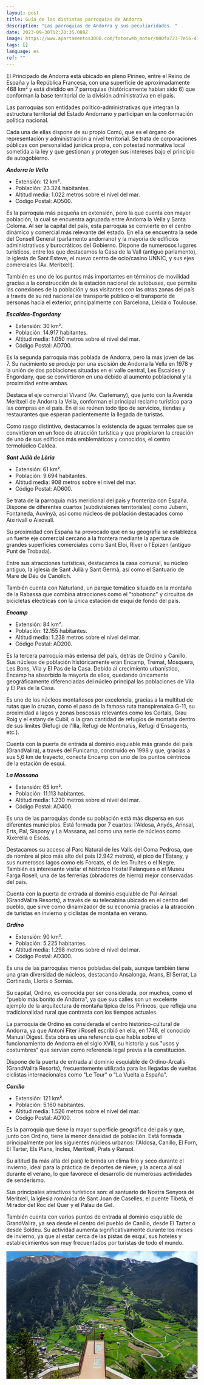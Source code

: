 ```yaml
---
layout: post
title: Guía de las distintas parroquias de Andorra
description: "Las parroquias de Andorra y sus peculiaridades. "
date: 2023-09-30T12:20:35.088Z
image: https://www.apartamentos3000.com/fotosweb_motor/000fa723-7e56-4172-8e91-a72ee68bc938/Restaurante-terraz-Ordino-ORDINO-Estación-Vallnord.jpg
tags: []
language: es
ref: ""
---
```

El Principado de Andorra está ubicado en pleno Pirineo, entre el Reino de España y la República Francesa, con una superficie de aproximadamente 468 km² y está dividido en 7 parroquias (históricamente habían sido 6) que conforman la base territorial de la división administrativa en el país.

Las parroquias son entidades político-administrativas que integran la estructura territorial del Estado Andorrano y participan en la conformación política nacional.

Cada una de ellas dispone de su propio Comú, que es el órgano de representación y administración a nivel territorial. Se trata de corporaciones públicas con personalidad jurídica propia, con potestad normativa local sometida a la ley y que gestionan y protegen sus intereses bajo el principio de autogobierno.

***Andorra la Vella***

* Extensión: 12 km².
* Población: 23.324 habitantes.
* Altitud media: 1.022 metros sobre el nivel del mar.
* Código Postal: AD500.

Es la parroquia más pequeña en extensión, pero la que cuenta con mayor población, la cual se encuentra agrupada entre Andorra la Vella y Santa Coloma. Al ser la capital del país, esta parroquia se convierte en el centro dinámico y comercial más relevante del estado. En ella se encuentra la sede del Consell General (parlamento andorrano) y la mayoría de edificios administrativos y burocráticos del Gobierno. Dispone de numerosos lugares turísticos, entre los que destacamos la Casa de la Vall (antiguo parlamento), la iglesia de Sant Esteve, el nuevo centro de ocio/casino UNNIC, y sus ejes comerciales (Av. Meritxell). 

También es uno de los puntos más importantes en términos de movilidad gracias a la construcción de la estación nacional de autobuses, que permite las conexiones de la población y sus visitantes con las otras zonas del país a través de su red nacional de transporte público o el transporte de personas hacia el exterior, principalmente con Barcelona, Lleida o Toulouse.

***Escaldes-Engordany***

* Extensión: 30 km².
* Población: 14.917 habitantes.
* Altitud media: 1.050 metros sobre el nivel del mar.
* Código Postal: AD700.

Es la segunda parroquia más poblada de Andorra, pero la más joven de las 7. Su nacimiento se produjo por una escisión de Andorra la Vella en 1978 y la unión de dos poblaciones situadas en el valle central, Les Escaldes y Engordany, que se convirtieron en una debido al aumento poblacional y la proximidad entre ambas. 

Destaca el eje comercial Vivand (Av. Carlemany), que junto con la Avenida Meritxell de Andorra la Vella, conforman el principal reclamo turístico para las compras en el país. En él se reúnen todo tipo de servicios, tiendas y restaurantes que esperan pacientemente la llegada de turistas. 

Como rasgo distintivo, destacamos la existencia de aguas termales que se convirtieron en un foco de atracción turística y que propiciaron la creación de uno de sus edificios más emblemáticos y conocidos, el centro termolúdico Caldea.

***Sant Julià de Lòria***

* Extensión: 61 km².
* Población: 9.694 habitantes.
* Altitud media: 908 metros sobre el nivel del mar.
* Código Postal: AD600.

Se trata de la parroquia más meridional del país y fronteriza con España. Dispone de diferentes cuartos (subdivisiones territoriales) como Juberri, Fontaneda, Auvinyà, así como núcleos de población destacados como Aixirivall o Aixovall.

Su proximidad con España ha provocado que en su geografía se establezca un fuerte eje comercial cercano a la frontera mediante la apertura de grandes superficies comerciales como Sant Eloi, River o l'Epizen (antiguo Punt de Trobada).

Entre sus atracciones turísticas, destacamos la casa comunal, su núcleo antiguo, la iglesia de Sant Julià y Sant Germà, así como el Santuario de Mare de Déu de Canòlich.

También cuenta con Naturland, un parque temático situado en la montaña de la Rabassa que combina atracciones como el "tobotronc" y circuitos de bicicletas eléctricas con la única estación de esquí de fondo del país.

***Encamp***

* Extensión: 84 km².
* Población: 12.155 habitantes.
* Altitud media: 1.238 metros sobre el nivel del mar.
* Código Postal: AD200.

Es la tercera parroquia más extensa del país, detrás de Ordino y Canillo. Sus núcleos de población históricamente eran Encamp, Tremat, Mosquera, Les Bons, Vila y El Pas de la Casa. Debido al crecimiento urbanístico, Encamp ha absorbido la mayoría de ellos, quedando únicamente geográficamente diferenciadas del núcleo principal las poblaciones de Vila y El Pas de la Casa.

Es uno de los núcleos montañosos por excelencia, gracias a la multitud de rutas que lo cruzan, como el paso de la famosa ruta transpirenaica G-11, su proximidad a lagos y zonas boscosas relevantes como los Cortals, Grau Roig y el estany de Cubil, o la gran cantidad de refugios de montaña dentro de sus límites (Refugi de l'Illa, Refugi de Montmalús, Refugi d'Ensagents, etc.).

Cuenta con la puerta de entrada al dominio esquiable más grande del país (GrandValira), a través del Funicamp, construido en 1998 y que, gracias a sus 5,6 km de trayecto, conecta Encamp con uno de los puntos céntricos de la estación de esquí.

***La Massana***

* Extensión: 65 km².
* Población: 11.113 habitantes.
* Altitud media: 1.230 metros sobre el nivel del mar.
* Código Postal: AD400.

Es una de las parroquias donde su población está más dispersa en sus diferentes municipios. Está formada por 7 cuartos: l'Aldosa, Anyós, Arinsal, Erts, Pal, Sispony y La Massana, así como una serie de núcleos como Xixerella o Escàs.

Destacamos su acceso al Parc Natural de les Valls del Coma Pedrosa, que da nombre al pico más alto del país (2.942 metros), el pico de l'Estany, y sus numerosos lagos como els Forcats, el de les Truites o el Negre. También es interesante visitar el histórico Hostal Palanques o el Museu Farga Rosell, una de las ferrerías (obradores de hierro) mejor conservadas del país.

Cuenta con la puerta de entrada al dominio esquiable de Pal-Arinsal (GrandValira Resorts), a través de su telecabina ubicado en el centro del pueblo, que sirve como dinamizador de su economía gracias a la atracción de turistas en invierno y ciclistas de montaña en verano.

***Ordino***

* Extensión: 90 km².
* Población: 5.225 habitantes.
* Altitud media: 1.298 metros sobre el nivel del mar.
* Código Postal: AD300.

Es una de las parroquias menos pobladas del país, aunque también tiene una gran diversidad de núcleos, destacando Ansalonga, Arans, El Serrat, La Cortinada, Llorts o Sornàs.

Su capital, Ordino, es conocida por ser considerada, por muchos, como el "pueblo más bonito de Andorra", ya que sus calles son un excelente ejemplo de la arquitectura de montaña típica de los Pirineos, que refleja una tradicionalidad rural que contrasta con los tiempos actuales.

La parroquia de Ordino es considerada el centro histórico-cultural de Andorra, ya que Antoni Fiter i Rosell escribió en ella, en 1748, el conocido Manual Digest. Esta obra es una referencia que habla sobre el funcionamiento de Andorra en el siglo XVIII, su historia y sus "usos y costumbres" que servían como referencia legal previa a la constitución.

Dispone de la puerta de entrada al dominio esquiable de Ordino-Arcalís (GrandValira Resorts), frecuentemente utilizada para las llegadas de vueltas ciclistas internacionales como "Le Tour" o "La Vuelta a España".

***Canillo***

* Extensión: 121 km².
* Población: 5.160 habitantes.
* Altitud media: 1.526 metros sobre el nivel del mar.
* Código Postal: AD100.

Es la parroquia que tiene la mayor superficie geográfica del país y que, junto con Ordino, tiene la menor densidad de población. Está formada principalmente por los siguientes núcleos urbanos: l'Aldosa, Canillo, El Forn, El Tarter, Els Plans, Incles, Meritxell, Prats y Ransol.

Su altitud (la más alta del país) le brinda un clima frío y seco durante el invierno, ideal para la práctica de deportes de nieve, y la acerca al sol durante el verano, lo que favorece el desarrollo de numerosas actividades de senderismo.

Sus principales atractivos turísticos son: el santuario de Nostra Senyora de Meritxell, la iglesia románica de Sant Joan de Caselles, el puente Tibetà, el Mirador del Roc del Quer y el Palau de Gel.

También cuenta con varios puntos de entrada al dominio esquiable de GrandValira, ya sea desde el centro del pueblo de Canillo, desde El Tarter o desde Soldeu. Su actividad aumenta significativamente durante los meses de invierno, ya que al estar cerca de las pistas de esquí, sus hoteles y establecimientos son muy frecuentados por turistas de todo el mundo.

![](/assets/uploads/canillo_imatge2.jpg)